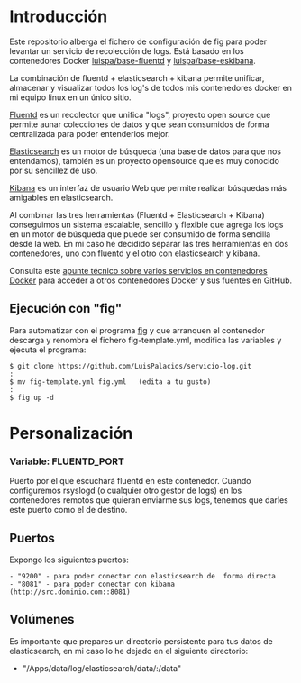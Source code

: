 # Introducción

Este repositorio alberga el fichero de configuración de fig para poder levantar un servicio de recolección de logs. Está basado en los contenedores Docker [luispa/base-fluentd](https://registry.hub.docker.com/u/luispa/base-fluentd/) y [luispa/base-eskibana](https://registry.hub.docker.com/u/luispa/base-eskibana/). 

La combinación de fluentd + elasticsearch + kibana permite unificar, almacenar y visualizar todos los log's de todos mis contenedores docker en mi equipo linux en un único sitio.

[Fluentd](http://www.fluentd.org/) es un recolector que unifica "logs", proyecto open source que permite aunar colecciones de datos y que sean consumidos de forma centralizada para poder entenderlos mejor. 

[Elasticsearch](http://www.elasticsearch.org/) es un motor de búsqueda (una base de datos para que nos entendamos), también es un proyecto opensource que es muy conocido por su sencillez de uso. 

[Kibana](http://www.elasticsearch.org/overview/kibana/) es un interfaz de usuario Web que permite realizar búsquedas más amigables en elasticsearch. 

Al combinar las tres herramientas (Fluentd + Elasticsearch + Kibana) conseguimos un sistema escalable, sencillo y flexible que agrega los logs en un motor de búsqueda que puede ser consumido de forma sencilla desde la web. En mi caso he decidido separar las tres herramientas en dos contenedores, uno con fluentd y el otro con elasticsearch y kibana.

Consulta este [apunte técnico sobre varios servicios en contenedores Docker](http://www.luispa.com/?p=172) para acceder a otros contenedores Docker y sus fuentes en GitHub.


## Ejecución con "fig"

Para automatizar con el programa [fig](http://www.fig.sh/index.html) y que arranquen el contenedor descarga y renombra el fichero fig-template.yml, modifica las variables y ejecuta el programa: 

    $ git clone https://github.com/LuisPalacios/servicio-log.git
    :
    $ mv fig-template.yml fig.yml   (edita a tu gusto)
    :
    $ fig up -d


# Personalización

### Variable: FLUENTD_PORT

Puerto por el que escuchará fluentd en este contenedor. Cuando configuremos rsyslogd (o cualquier otro gestor de logs) en los contenedores remotos que quieran enviarme sus logs, tenemos que darles este puerto como el de destino. 

## Puertos

Expongo los siguientes puertos: 

	- "9200" - para poder conectar con elasticsearch de  forma directa
	- "8081" - para poder conectar con kibana (http://src.dominio.com::8081)

## Volúmenes

Es importante que prepares un directorio persistente para tus datos de elasticsearch, en mi caso lo he dejado en el siguiente directorio: 

  - "/Apps/data/log/elasticsearch/data/:/data"
